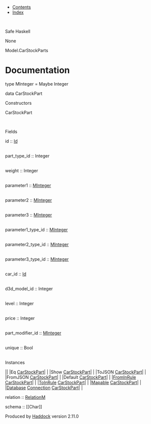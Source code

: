 -   [Contents](index.html)
-   [Index](doc-index.html)

 

Safe Haskell

None

Model.CarStockParts

Documentation
=============

type MInteger = Maybe Integer

data CarStockPart

Constructors

CarStockPart

 

Fields

id :: [Id](Model-General.html#t:Id)  
 

part\_type\_id :: Integer  
 

weight :: Integer  
 

parameter1 :: [MInteger](Model-CarStockParts.html#t:MInteger)  
 

parameter2 :: [MInteger](Model-CarStockParts.html#t:MInteger)  
 

parameter3 :: [MInteger](Model-CarStockParts.html#t:MInteger)  
 

parameter1\_type\_id :: [MInteger](Model-CarStockParts.html#t:MInteger)  
 

parameter2\_type\_id :: [MInteger](Model-CarStockParts.html#t:MInteger)  
 

parameter3\_type\_id :: [MInteger](Model-CarStockParts.html#t:MInteger)  
 

car\_id :: [Id](Model-General.html#t:Id)  
 

d3d\_model\_id :: Integer  
 

level :: Integer  
 

price :: Integer  
 

part\_modifier\_id :: [MInteger](Model-CarStockParts.html#t:MInteger)  
 

unique :: Bool  
 

Instances

||
|Eq [CarStockPart](Model-CarStockParts.html#t:CarStockPart)| |
|Show [CarStockPart](Model-CarStockParts.html#t:CarStockPart)| |
|ToJSON [CarStockPart](Model-CarStockParts.html#t:CarStockPart)| |
|FromJSON [CarStockPart](Model-CarStockParts.html#t:CarStockPart)| |
|Default [CarStockPart](Model-CarStockParts.html#t:CarStockPart)| |
|[FromInRule](Data-InRules.html#t:FromInRule) [CarStockPart](Model-CarStockParts.html#t:CarStockPart)| |
|[ToInRule](Data-InRules.html#t:ToInRule) [CarStockPart](Model-CarStockParts.html#t:CarStockPart)| |
|[Mapable](Model-General.html#t:Mapable) [CarStockPart](Model-CarStockParts.html#t:CarStockPart)| |
|[Database](Model-General.html#t:Database) [Connection](Data-SqlTransaction.html#t:Connection) [CarStockPart](Model-CarStockParts.html#t:CarStockPart)| |

relation :: [RelationM](Data-Relation.html#t:RelationM)

schema :: [[Char]]

Produced by [Haddock](http://www.haskell.org/haddock/) version 2.11.0
